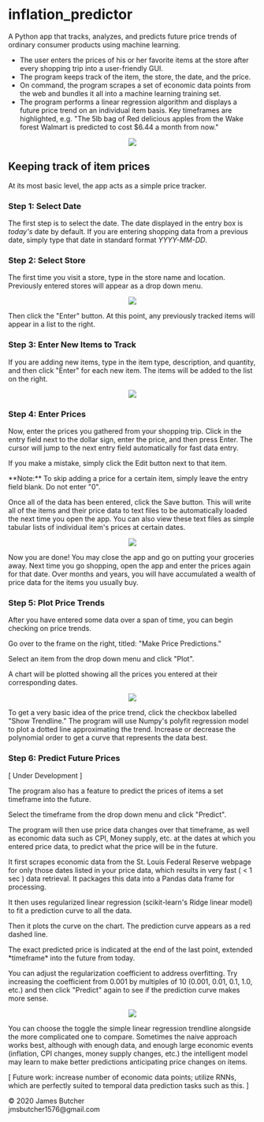 # inflation_predictor

A Python app that tracks, analyzes, and predicts future price trends of ordinary consumer products using machine learning.

- The user enters the prices of his or her favorite items at the store after every shopping trip into a user-friendly GUI.
- The program keeps track of the item, the store, the date, and the price.
- On command, the program scrapes a set of economic data points from the web and bundles it all into a machine learning training set.
- The program performs a linear regression algorithm and displays a future price trend on an individual item basis. Key timeframes are highlighted, e.g. "The 5lb bag of Red delicious apples from the Wake forest Walmart is predicted to cost $6.44 a month from now."

<p align="center">
  <img src="https://github.com/jmsbutcher/inflation_predictor/blob/master/Images/GUI_4.png">
</p>

## Keeping track of item prices

At its most basic level, the app acts as a simple price tracker.

### Step 1: Select Date
The first step is to select the date. The date displayed in the entry box is *today's* date by default. If you are entering shopping data from a previous date, simply type that date in standard format *YYYY-MM-DD*.

### Step 2: Select Store
The first time you visit a store, type in the store name and location. Previously entered stores will appear as a drop down menu.

<p align="center">
  <img src="https://github.com/jmsbutcher/inflation_predictor/blob/master/Images/GUI-store_entry.png">
</p>

Then click the "Enter" button. At this point, any previously tracked items will appear in a list to the right.

### Step 3: Enter New Items to Track
If you are adding new items, type in the item type, description, and quantity, and then click "Enter" for each new item. The items will be added to the list on the right.

<p align="center">
  <img src="https://github.com/jmsbutcher/inflation_predictor/blob/master/Images/GUI-entry_1.png">
</p>

### Step 4: Enter Prices
<p>Now, enter the prices you gathered from your shopping trip. Click in the entry field next to the dollar sign, enter the price, and then press Enter. The cursor will jump to the next entry field automatically for fast data entry.</p>
<p>If you make a mistake, simply click the Edit button next to that item.</p>
<p>**Note:** To skip adding a price for a certain item, simply leave the entry field blank. Do not enter "0".</p>
<p>Once all of the data has been entered, click the Save button. This will write all of the items and their price data to text files to be automatically loaded the next time you open the app. You can also view these text files as simple tabular lists of individual item's prices at certain dates.</p>

<p align="center">
  <img src="https://github.com/jmsbutcher/inflation_predictor/blob/master/Images/GUI-entry_2.png">
</p>

<p>Now you are done! You may close the app and go on putting your groceries away. Next time you go shopping, open the app and enter the prices again for that date. Over months and years, you will have accumulated a wealth of price data for the items you usually buy.</p>

### Step 5: Plot Price Trends
<p>After you have entered some data over a span of time, you can begin checking on price trends.</p>
<p>Go over to the frame on the right, titled: "Make Price Predictions."</p>
<p>Select an item from the drop down menu and click "Plot".</p>
<p>A chart will be plotted showing all the prices you entered at their corresponding dates.</p>

<p align="center">
  <img src="https://github.com/jmsbutcher/inflation_predictor/blob/master/Images/GUI-plot_1.png">
</p>

<p>To get a very basic idea of the price trend, click the checkbox labelled "Show Trendline." The program will use Numpy's polyfit regression model to plot a dotted line approximating the trend. Increase or decrease the polynomial order to get a curve that represents the data best.</p>

### Step 6: Predict Future Prices
<p>[ Under Development ]</p>
<p>The program also has a feature to predict the prices of items a set timeframe into the future.</p>
<p>Select the timeframe from the drop down menu and click "Predict".</p>
<p>The program will then use price data changes over that timeframe, as well as economic data such as CPI, Money supply, etc. at the dates at which you entered price data, to predict what the price will be in the future.</p>
<p>It first scrapes economic data from the St. Louis Federal Reserve webpage for only those dates listed in your price data, which results in very fast ( < 1 sec ) data retrieval. It packages this data into a Pandas data frame for processing.</p>
<p>It then uses regularized linear regression (scikit-learn's Ridge linear model) to fit a prediction curve to all the data. </p>
<p>Then it plots the curve on the chart. The prediction curve appears as a red dashed line.</p>
<p>The exact predicted price is indicated at the end of the last point, extended *timeframe* into the future from today.</p>
<p>You can adjust the regularization coefficient to address overfitting. Try increasing the coefficient from 0.001 by multiples of 10 (0.001, 0.01, 0.1, 1.0, etc.) and then click "Predict" again to see if the prediction curve makes more sense.</p>

<p align="center">
  <img src="https://github.com/jmsbutcher/inflation_predictor/blob/master/Images/GUI-plot_2.png">
</p>

<p>You can choose the toggle the simple linear regression trendline alongside the more complicated one to compare. Sometimes the naive approach works best, although with enough data, and enough large economic events (inflation, CPI changes, money supply changes, etc.) the intelligent model may learn to make better predictions anticipating price changes on items.</p>

<p>[ Future work: increase number of economic data points; utilize RNNs, which are perfectly suited to temporal data prediction tasks such as this. ]</p>

<p>
© 2020 James Butcher
<br>
jmsbutcher1576@gmail.com
</p>
